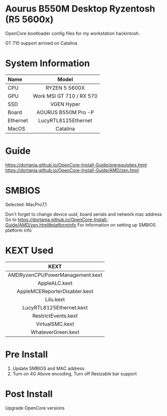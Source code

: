 # Aourus B550M Desktop Ryzentosh (R5 5600x)
OpenCore bootloader config files for my workstation hackintosh.

GT 710 support arrived on Catalina

# System Information

| Name          | Model                   |
| :------------ |:----------------------: |
| CPU           | RYZEN 5 5600X           |
| GPU           | Work MSI GT 710 / RX 570|
| SSD           | VGEN Hyper              |
| Board         | AOURUS B550M Pro -P     |
| Ethernet      | LucyRTL8125Ethernet     |
| MacOS         | Catalina                |

# Guide

https://dortania.github.io/OpenCore-Install-Guide/prerequisites.html https://dortania.github.io/OpenCore-Install-Guide/AMD/zen.html

# SMBIOS

Selected: MacPro7,1

Don't forget to change device uuid, board serials and network mac address Go to https://dortania.github.io/OpenCore-Install-Guide/AMD/zen.html#platforminfo For information on setting up SMBIOS platform info

# KEXT Used

| KEXT                              |
| :-----------------------------:   |
| AMDRyzenCPUPowerManagement.kext   |
| AppleALC.kext                     |
| AppleMCEReporterDisabler.kext     |
| Lilu.kext                         |
| LucyRTL8125Ethernet.kext          |
| RestrictEvents.kext               |
| VirtualSMC.kext                   |
| WhateverGreen.kext                |


# Pre Install
1. Update SMBIOS and MAC address
2. Turn on 4G Above encoding, Turn off Resizable bar support

# Post Install
Upgrade OpenCore versions




